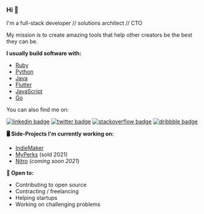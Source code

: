 ### Hi 👋

I'm a full-stack developer // solutions architect // CTO

My mission is to create amazing tools that help other creators be the best they can be. 

**I usually build software with:**

- [Ruby](https://www.ruby-lang.org/en)
- [Python](https://www.python.org) 
- [Java](https://www.java.com/en)
- [Flutter](https://flutter.dev)
- [JavaScript](https://www.javascript.com)
- [Go](https://golang.org)

You can also find me on: 

[![linkedin badge](https://img.shields.io/badge/Sean_Nieuwoudt-30302f?style=flat&logo=linkedin)](https://www.linkedin.com/in/seannieuwoudt)
[![twitter badge](https://img.shields.io/badge/@ghstcode-30302f?style=flat&logo=twitter)](https://twitter.com/ghstcode)
[![stackoverflow badge](https://img.shields.io/badge/ghstcode-30302f?style=flat&logo=stackoverflow)](https://stackoverflow.com/users/482842/ghstcode)
[![dribbble badge](https://img.shields.io/badge/ghstcode-30302f?style=flat&logo=dribbble)](https://dribbble.com/ghstcode)

**🖥 Side-Projects I'm currently working on:** 

- [IndieMaker](https://indiemaker.co)
- [MyPerks](https://myperks.co.za) (sold 2021)
- [Nitro](https://nitro.sh) (_coming soon 2021_)

**🤼 Open to:**

- Contributing to open source 
- Contracting / freelancing
- Helping startups 
- Working on challenging problems
